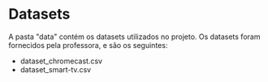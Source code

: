 # Datasets

A pasta "data" contém os datasets utilizados no projeto. Os datasets foram fornecidos pela professora, e são os seguintes:

- dataset_chromecast.csv
- dataset_smart-tv.csv
